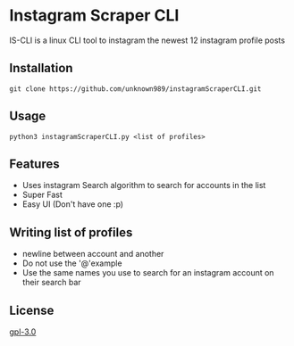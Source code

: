 # Instagram Scraper CLI

IS-CLI is a linux CLI tool to instagram the newest 12 instagram profile posts

## Installation

``` git clone https://github.com/unknown989/instagramScraperCLI.git ```

## Usage

```
python3 instagramScraperCLI.py <list of profiles>
```

## Features
* Uses instagram Search algorithm to search for accounts in the list
* Super Fast
* Easy UI (Don't have one :p)

## Writing list of profiles
* newline between account and another
* Do not use the '@'example
* Use the same names you use to search for an instagram account on their search bar

## License
[gpl-3.0](https://choosealicense.com/licenses/gpl-3.0/)